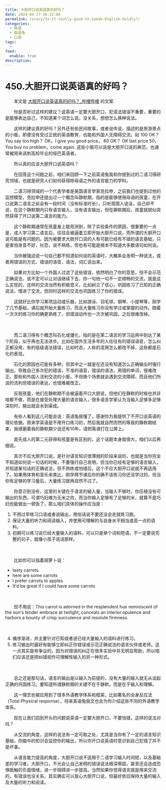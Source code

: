 ```yaml
---
title: 大胆开口说英语真的好吗？
date: 2024-04-27 16:22:04
permalink: /oracy/Is-it-really-good-to-speak-English-boldly?/
categories:
  - 英语
  - 英语兔
  - 口语
tags:
  - 
feed:
  enable: true
description: 
---
```

# 450.大胆开口说英语真的好吗？

　　本文是 [大胆开口说英语真的好吗？_哔哩哔哩](https://www.bilibili.com/video/av358197309/) 的文案
<!-- more -->
　　你是否听过这样的建议？说英语一定要大胆开口，犯语法错误不重要，重要的是能够表达自己，不知道某个词怎么说，没关系，想想怎么换种说法。

　　这样的建议真的好吗？另外还有些民间故事，或者说传说，描述的是旅游景点的小贩，即便没有受过正统的英语教育，也能和外国人无障碍交流。如 100 OK？ You say too high？ OK，I give you good price，  80 OK？ OK  last price 50，You buy no problem，come again. 这些小贩可以说是大胆开口说的典范，也通常被用来讽刺高校毕业的哑巴英语者。

　　所以真的应该大胆开口说英语吗？

　　在回答这个问题之前，咱们来回顾一下之前英语兔我和你提到过的二语习得研究领域，也就是研究人们如何获得除母语之外的语言能力的学科，

　　二语习得领域的一个代表学者是美国语言学家克拉申，之前我们也提到过他的监控模型，克拉申还提出过一个概念叫静默期，指的是能够使用母语的孩童，在开口说第二语言之前会有一段时间（没有标准时长），只听周围人说话，自己却不说，在这个静默期内只有语言输入，没有语言输出，但在静默期后，孩童就貌似突然获得了开口说第二语言的能力。

　　这个静默期通常在孩童身上能观测到，除了实验条件的原因，很重要的一点是，成人学习第二语言后，往往会被逼着立即开始大胆开口说，而所谓的大胆开口说可能是有问题的。因为被要求大胆开口说的人有可能已经有不错的语言基础，只是害怕发音不好，社恐，说不熟练，但也有可能是根本不知道大多数语句如何说。

　　当你被强迫说一句自己都不知道如何说的英语时，大概率会发明一种说法，或者用错误的方式，错误的语音，语法，词汇说出来。

　　如果对方比如一个外国人过滤了这些错误，依然明白了你的意思，但不会示范正确说法，说不定可以让对话继续下去，你一句他一句不一定顺畅的交流，就是这么实现的，这样的交流当然有积极意义，比如树立了信心，巩固练习了已知的正确说法，增进了交流，但同时这样的交流也巩固练习了你的错误。

　　这就好比你学习某项运动或乐器，比如游泳、羽毛球、钢琴、小提琴等，刚学了几节基础，课后就开始大量练习，而且大量练习你没有学过或掌握的动作。随着一次次的练习你的确更熟练了，但错误动作也一次次被巩固，之后很难改掉。

　　‍

　　而二语习得有个概念叫石化或僵化，指的是在第二语言的学习运用中到达了某个阶段，似乎再也无法进步。比如在国外生活多年的人往往有的错误语音，怎么纠正都没用，有的低级语法错误，比如时态，人称的混用怎么都改不掉，这些都是石化的表现。

　　石化的原因也可能有多种，但其中之一就是在还没有知道怎么正确输出时强行输出，导致自己多次犯的错误，不准的语音，错误的语法，用错的单词，很难改正。那些和外国人流利交流的小贩，不但换个场景就会遇到交流障碍，而且他们所说的流利但错误的表达，也很难被改正。

　　反观孩童，他们在静默期不会被逼着开口大胆说，但他们在静默的时候也并非啥都不做，而是在接受处理大量的语言输入，很多语言学家认为当输入足够多足够深刻时，输出就会水到渠成。

　　有些人看到这儿可能会说：英语兔我懂了，感谢你为我提供了不开口说英语的理论依据。原来学英语是不用开口练习的，然后我就自然而然的等我的静默期结束，我琢磨着我的静默期少说还有10年，请把离谱打在公屏上。

　　首先成人的第二元获得和孩童是有区别的，这个话题本身就很大，咱们以后再细说。

　　其次不应大胆开口说，是针对语言知识很薄弱的阶段来说的，也就是当你完全不知道如何说一句话的时候，不要强行自己发明，但当你已经有足够的语言输入，并知道某句话的正确说法，但不熟练或怕错后，这个不应大胆开口说就不再适用了。如果用体育和音乐来类比，刚学两节课后你的确不该练习你还没学过的，但当你有足够的学习量后，大量练习就再自然不过了。

　　你意识到没有，这里的关键在于语言的输入量，当输入不够时，你压根没有可输出的东西，可谓巧妇难为无米之炊，而当你输入足够有了足够的米，就算不是巧妇也能做出一顿饭了，那么咱们具体的操作应当是：

1. 不用过早练习口语或者说输出，用俗话说不要还没会走就练习跑。
2. 保证大量的听力和阅读输入，并使用可理解的与自身水平相当或高一点的语料。
3. 初期可以练习说已经大量输入的语料，可以只是单个词和短语，不一定要说完整的句子，就像小孩子说话那样。

　　‍

　　比如你可以指着胡萝卜说：

* tasty carrots.
* here are some carrots
* I prefer carrots to apples
* It'd be great if I could have some carrots

　　‍

　　但不用说：This carrot is adorned in the resplendent hue reminiscent of the sun's tender embrace  at twilight, conceals an interior opulence and harbors a bounty of crisp succulence and resolute firmness.

　　‍

4. 循序渐进，并主要针对已知或者说已经大量输入的语料进行练习。
5. 练习输出时最好有能够立即纠正你错误或示范正确说法的语言伙伴或老师。这一点其实是有争议的。因为对错误的纠正在很多实验中并无明显帮助，所以咱们应该还是把纠错视作可理解性输入的另一种形式。

　　‍

　　总之还是那句话，语言的输出是以输入为前提的，没有大量的输入就无从谈起正确的巩固练习。要知道所谓静默期的关键不在于静默，而是在于输入和理解。

　　这一理念也被应用到了很多外语教学体系和框架，比如著名的全身反应法（Total Physical response），将来英语兔我文也会为你介绍这些不同的外语教学体系。

　　现在让我们回到开头的问题说英语一定要大胆开口，不要怕错，这样的说法对吗？

　　从交流的角度，这样的说法有一定可取之处，尤其是当你有了一定的语言知识基础，你脑中的知识会监控你的输出，所以你开口说英语时意识到自己犯错了并不是坏事。

　　从语言能力提高的角度，大胆开口说不适用于二语学习输入时间短，以及基础差的学习者。大胆开口，不光会让自己发明的错误说法根深蒂固，甚至还会造成恐惧抵触的负面情绪，进一步阻碍进一步提高。当然如果你觉得语言就是用来交流的，有错误也没关系，其实确实可以放心大胆开口说，但最好依旧保持大量的输入及大量的听力和阅读。
